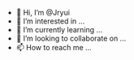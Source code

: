 - 👋 Hi, I’m @Jryui
- 👀 I’m interested in ...
- 🌱 I’m currently learning ...
- 💞️ I’m looking to collaborate on ...
- 📫 How to reach me ...

<!---
Jryui/Jryui is a ✨ special ✨ repository because its `README.md` (this file) appears on your GitHub profile.
You can click the Preview link to take a look at your changes.
--->
